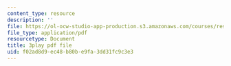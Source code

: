 ```yaml
---
content_type: resource
description: ''
file: https://ol-ocw-studio-app-production.s3.amazonaws.com/courses/res-6-012-introduction-to-probability-spring-2018/f02ad8d9ec48b80be9fa3dd31fc9c3e3_MqocbJ-FPo0.pdf
file_type: application/pdf
resourcetype: Document
title: 3play pdf file
uid: f02ad8d9-ec48-b80b-e9fa-3dd31fc9c3e3
---
```

